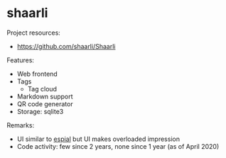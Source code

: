 # shaarli

Project resources:

- https://github.com/shaarli/Shaarli

Features:

- Web frontend
- Tags
  - Tag cloud
- Markdown support
- QR code generator
- Storage: sqlite3

Remarks:

- UI similar to [espial](../espial/README.md) but UI makes overloaded impression
- Code activity: few since 2 years, none since 1 year (as of April 2020)